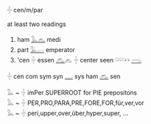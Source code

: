 𓏶 cen/m/par  

at least two readings  
  1.  ham [𓅓](𓅓)[𓃺](𓃺) medi  
  2.  part [𓅓](𓅓)[𓐝](𓐝) emperator  
  3.  'cen 𓏶 essen [𓃹](𓃹)𓃺 𓏶 center seen 𓏖𓏖𓏗𓏗 [𓂺](𓂺)  

𓏶 cen com sym syn [𓊃](𓊃) sys ham [𓃹](𓃹) sen  

𓅓 ~ 𓏶 imPer SUPERROOT for PIE prepositons  
𓅓 ~ 𓏶 PER,PRO,PARA,PRE,FORE,FOR,für,ver,vor  
𓅓 ~ 𓏶 peri,upper,over,über,hyper,super, …  